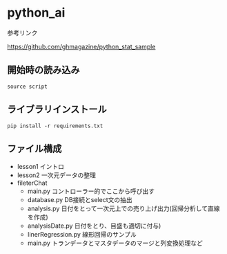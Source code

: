 # python_ai

参考リンク<br>

https://github.com/ghmagazine/python_stat_sample

## 開始時の読み込み
```
source script
```

## ライブラリインストール
```
pip install -r requirements.txt
```

## ファイル構成

- lesson1 イントロ
- lesson2 一次元データの整理
- fileterChat
    - main.py コントローラー的でここから呼び出す
    - database.py DB接続とselect文の抽出
    - analysis.py 日付をとって一次元上での売り上げ出力(回帰分析して直線を作成)
    - analysisDate.py 日付をとり、目盛も適切に付与)
    - linerRegression.py 線形回帰のサンプル
    - main.py トランデータとマスタデータのマージと列変換処理など



